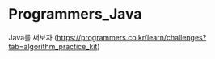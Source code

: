 # Programmers_Java
Java를 써보자 (https://programmers.co.kr/learn/challenges?tab=algorithm_practice_kit)
